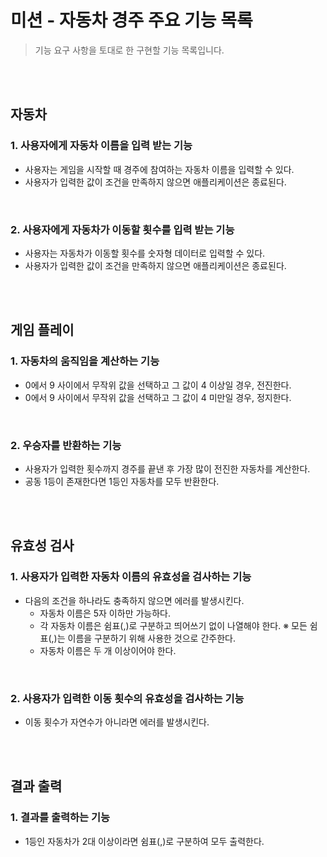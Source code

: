 # 미션 - 자동차 경주 주요 기능 목록

> 기능 요구 사항을 토대로 한 구현할 기능 목록입니다.

<br>
<br>

## 자동차

### 1. 사용자에게 자동차 이름을 입력 받는 기능

- 사용자는 게임을 시작할 때 경주에 참여하는 자동차 이름을 입력할 수 있다.
- 사용자가 입력한 값이 조건을 만족하지 않으면 애플리케이션은 종료된다.

<br>  
  
### 2. 사용자에게 자동차가 이동할 횟수를 입력 받는 기능
  
- 사용자는 자동차가 이동할 횟수를 숫자형 데이터로 입력할 수 있다.
- 사용자가 입력한 값이 조건을 만족하지 않으면 애플리케이션은 종료된다.

<br>
<br>

## 게임 플레이

### 1. 자동차의 움직임을 계산하는 기능

- 0에서 9 사이에서 무작위 값을 선택하고 그 값이 4 이상일 경우, 전진한다.
- 0에서 9 사이에서 무작위 값을 선택하고 그 값이 4 미만일 경우, 정지한다.

<br>

### 2. 우승자를 반환하는 기능

- 사용자가 입력한 횟수까지 경주를 끝낸 후 가장 많이 전진한 자동차를 계산한다.
- 공동 1등이 존재한다면 1등인 자동차를 모두 반환한다.

<br>
<br>

## 유효성 검사

### 1. 사용자가 입력한 자동차 이름의 유효성을 검사하는 기능

- 다음의 조건을 하나라도 충족하지 않으면 에러를 발생시킨다.
  - 자동차 이름은 5자 이하만 가능하다.
  - 각 자동차 이름은 쉼표(,)로 구분하고 띄어쓰기 없이 나열해야 한다.
    ※ 모든 쉼표(,)는 이름을 구분하기 위해 사용한 것으로 간주한다.
  - 자동차 이름은 두 개 이상이어야 한다.

<br>

### 2. 사용자가 입력한 이동 횟수의 유효성을 검사하는 기능

- 이동 횟수가 자연수가 아니라면 에러를 발생시킨다.

<br>
<br>

## 결과 출력

### 1. 결과를 출력하는 기능

- 1등인 자동차가 2대 이상이라면 쉼표(,)로 구분하여 모두 출력한다.
